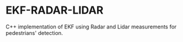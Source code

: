 # EKF-RADAR-LIDAR
C++ implementation of EKF using Radar and Lidar measurements for pedestrians' detection. 
